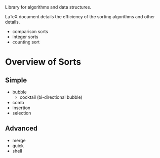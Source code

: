 Library for algorithms and data structures.

LaTeX document details the efficiency of the sorting algorithms and other
details.
* comparison sorts
* integer sorts
* counting sort

# Overview of Sorts
## Simple
* bubble
	* cocktail (bi-directional bubble)
* comb
* insertion
* selection

## Advanced
* merge
* quick
* shell

